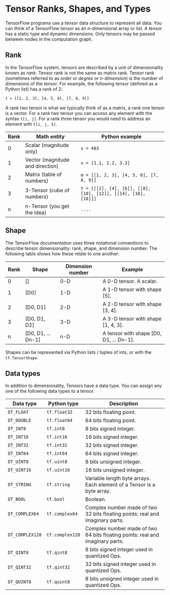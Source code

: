 # Tensor Ranks, Shapes, and Types

TensorFlow programs use a tensor data structure to represent all data. You can
think of a TensorFlow tensor as an n-dimensional array or list.
A tensor has a static type and dynamic dimensions. Only tensors may be passed
between nodes in the computation graph.

## Rank

In the TensorFlow system, tensors are described by a unit of dimensionality
known as *rank*. Tensor rank is not the same as matrix rank. Tensor rank
(sometimes referred to as *order* or *degree* or *n-dimension*) is the number
of dimensions of the tensor. For example, the following tensor (defined as a
Python list) has a rank of 2:

    t = [[1, 2, 3], [4, 5, 6], [7, 8, 9]]

A rank two tensor is what we typically think of as a matrix, a rank one tensor
is a vector. For a rank two tensor you can access any element with the syntax
`t[i, j]`.  For a rank three tensor you would need to address an element with
`t[i, j, k]`.

Rank | Math entity | Python example
--- | --- | ---
0 | Scalar (magnitude only) | `s = 483`
1 | Vector (magnitude and direction) | `v = [1.1, 2.2, 3.3]`
2 | Matrix (table of numbers) | `m = [[1, 2, 3], [4, 5, 6], [7, 8, 9]]`
3 | 3-Tensor (cube of numbers) | `t = [[[2], [4], [6]], [[8], [10], [12]], [[14], [16], [18]]]`
n | n-Tensor (you get the idea) | `....`

## Shape

The TensorFlow documentation uses three notational conventions to describe
tensor dimensionality: rank, shape, and dimension number. The following table
shows how these relate to one another:

Rank | Shape | Dimension number | Example
--- | --- | --- | ---
0 | [] | 0-D | A 0-D tensor.  A scalar.
1 | [D0] | 1-D | A 1-D tensor with shape [5].
2 | [D0, D1] | 2-D | A 2-D tensor with shape [3, 4].
3 | [D0, D1, D2] | 3-D | A 3-D tensor with shape [1, 4, 3].
n | [D0, D1, ... Dn-1] | n-D | A tensor with shape [D0, D1, ... Dn-1].

Shapes can be represented via Python lists / tuples of ints, or with the
`tf.TensorShape`.

## Data types

In addition to dimensionality, Tensors have a data type. You can assign any one
of the following data types to a tensor:

Data type | Python type | Description
--- | --- | ---
`DT_FLOAT` | `tf.float32` | 32 bits floating point.
`DT_DOUBLE` | `tf.float64` | 64 bits floating point.
`DT_INT8` | `tf.int8` | 8 bits signed integer.
`DT_INT16` | `tf.int16` | 16 bits signed integer.
`DT_INT32` | `tf.int32` | 32 bits signed integer.
`DT_INT64` | `tf.int64` | 64 bits signed integer.
`DT_UINT8` | `tf.uint8` | 8 bits unsigned integer.
`DT_UINT16` | `tf.uint16` | 16 bits unsigned integer.
`DT_STRING` | `tf.string` | Variable length byte arrays.  Each element of a Tensor is a byte array.
`DT_BOOL` | `tf.bool` | Boolean.
`DT_COMPLEX64` | `tf.complex64` | Complex number made of two 32 bits floating points: real and imaginary parts.
`DT_COMPLEX128` | `tf.complex128` | Complex number made of two 64 bits floating points: real and imaginary parts.
`DT_QINT8` | `tf.qint8` | 8 bits signed integer used in quantized Ops.
`DT_QINT32` | `tf.qint32` | 32 bits signed integer used in quantized Ops.
`DT_QUINT8` | `tf.quint8` | 8 bits unsigned integer used in quantized Ops.
